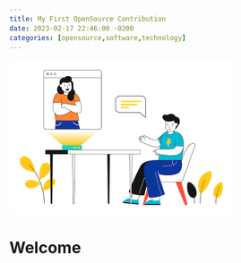 ```yaml
---
title: My First OpenSource Contribution
date: 2023-02-17 22:46:00 -0200
categories: [opensource,software,technology]
---
```


![Img Url](/assets/Croods.jpg)

# Welcome